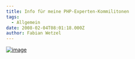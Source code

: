 ```yaml
---
title: Info für meine PHP-Experten-Kommilitonen
tags:
  - Allgemein
date: 2008-02-04T08:01:18.000Z
author: Fabian Wetzel
---
```


[![image](https://az275061.vo.msecnd.net/blogmedia/2008/02/xkcd_sql_injection.png)](http://xkcd.com/327/)



